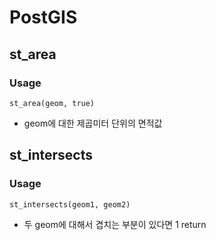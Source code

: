 # PostGIS 

## st_area

### Usage

```
st_area(geom, true)
```

- geom에 대한 제곱미터 단위의 면적값

## st_intersects

### Usage

``` 
st_intersects(geom1, geom2)
```

- 두 geom에 대해서 겹치는 부분이 있다면 1 return

